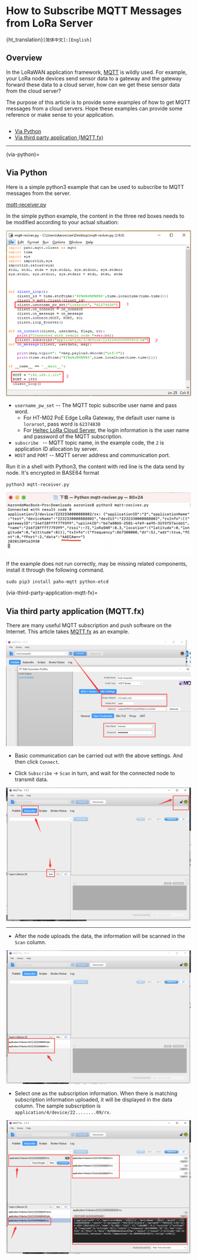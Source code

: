 # How to Subscribe MQTT Messages from LoRa Server
{ht_translation}`[简体中文]:[English]`

## Overview

In the LoRaWAN application framework, [MQTT](https://mqtt.org/) is wildly used. For example, your LoRa node devices send sensor data to a gateway and the gateway forward these data to a cloud server, how can we get these sensor data from the cloud server?

The purpose of this article is to provide some examples of how to get MQTT messages from a cloud servers. Hope these examples can provide some reference or make sense to your application.

```{Tip) The four keys to success MQTT subscription: 1. Host address, 2. Host port; 3. user name/pass word, 4. MQTT Topic.

```

- [Via Python](via-python)
- [Via third party application (MQTT.fx)](via-third-party-application-mqtt-fx)

----------
(via-python)=
## Via Python

Here is a simple python3 example that can be used to subscribe to MQTT messages from the server.

[mqtt-receiver.py](https://resource.heltec.cn/download/tools/mqtt-reciver.py)

In the simple python example, the content in the three red boxes needs to be modified according to your actual situation:

![](img/subscribe_mqtt_messages/01.png)

- `username_pw_set` -- The MQTT topic subscribe user name and pass word.
  - For HT-M02 PoE Edge LoRa Gateway, the default user name is `loraroot`, pass word is  `62374838`
  - For [Heltec LoRa Cloud Server](http://cloud.heltec.org/), the login information is the user name and password of the MQTT subscription.
- `subscribe ` -- MQTT topic name, in the example code, the `2` is application ID allocation by server.
- `HOST` and `PORT` -- MQTT server address and communication port.

Run it in a shell with Python3, the content with red line is the data send by node. It's encrypted in BASE64 format 

`python3 mqtt-receiver.py` 

![](img/subscribe_mqtt_messages/02.png)

If the example does not run correctly, may be missing related components, install it through the following command.

`sudo pip3 install paho-mqtt python-etcd`

(via-third-party-application-mqtt-fx)=
## Via third party application (MQTT.fx)

There are many useful MQTT subscription and push software on the Internet. This article takes [MQTT.fx](https://mqttfx.jensd.de/index.php) as an example.

![](img/subscribe_mqtt_messages/03.png)

- Basic communication can be carried out with the above settings. And then click `Connect`.

- Click `Subscribe` -> `Scan` in turn, and wait for the connected node to transmit data.

![](img/subscribe_mqtt_messages/04.png)

---------------------

- After the node uploads the data, the information will be scanned in the `Scan` column.

![](img/subscribe_mqtt_messages/05.png)

- Select one as the subscription information. When there is matching subscription information uploaded, it will be displayed in the data column. The sample subscription is `application/4/device/22........09/rx`.

![](img/subscribe_mqtt_messages/06.png)